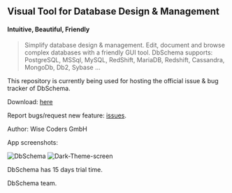 ## Visual Tool for Database Design & Management
#### Intuitive, Beautiful, Friendly

> Simplify database design & management. Edit, document and browse complex databases with a friendly GUI tool.
> DbSchema supports: PostgreSQL, MSSql, MySQL, RedShift, MariaDB, Redshift, Cassandra, MongoDb, Db2, Sybase ...

This repository is currently being used for hosting the official issue & bug tracker of DbSchema.

Download: [here](https://dbschema.com)
 
Report bugs/request new feature: [issues](https://github.com/dbschema-designer/dbschmea-issues/issues).

Author: Wise Coders GmbH

App screenshots:

![DbSchema](https://github.com/dbschema-designer/dbschema-issues/resources/dbschema.png "DbSchema")
![Dark-Theme-screen](https://github.com/dbschema-designer/dbschema-issues/resources/dark-theme.png "Dark Them screen")

DbSchema has 15 days trial time.

DbSchema team.